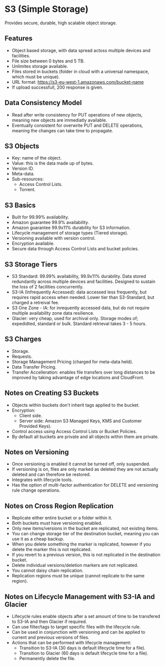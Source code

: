# S3 (Simple Storage)
Provides secure, durable, high scalable object storage. 
## Features
- Object based storage, with data spread actoss multiple devices and facilities. 
- File size between 0 bytes and 5 TB. 
- Unlimites storage available. 
- Files stored in buckets (folder in cloud with a universal namespace, which must be unique). 
- URL format: https://s3-eu-west-1.amazonaws.com/bucket-name
- If upload successfull, 200 response is given. 
## Data Consistency Model
- Read after write consistency for PUT operations of new objects, meaning new objects are immediatly available. 
- Eventually consistent for overwrite PUT and DELETE operations, meaning the changes can take time to propagate.
## S3 Objects
- Key: name of the object. 
- Value: this is the data made up of bytes. 
- Version ID.
- Meta-data. 
- Sub-resources: 
    - Access Control Lists.
    - Torrent.
## S3 Basics 
- Built for 99.99% availability. 
- Amazon guarantee 99.9% availability. 
- Amazon guarantee 99.9x11% durability for S3 information. 
- Lifecycle management of storage types (Tiered storage).
- Versioning available with version control. 
- Encryption available. 
- Secure data through Access Control Lists and bucket policies. 
## S3 Storage Tiers 
- S3 Standard: 99.99% availability, 99.9x11% durability. Data stored redundantly across multiple devices and facilities. Designed to sustain the loss of 2 facilities concurrently. 
- S3-IA (Infrequently Accessed): data accessed less frequently, but requires rapid access when needed. Lower tier than S3-Standard, but charged a retreival fee. 
- S3 One Zone - IA: for inrequently accessed data, but do not require multiple availability zone data resilience. 
- Glacier: very cheap, used for archival only. Storage modes of; expedidted, standard or bulk. Standard retrieval takes 3 - 5 hours. 
## S3 Charges 
- Storage.
- Requests. 
- Storage Management Pricing (charged for meta-data held). 
- Data Transfer Pricing.
- Transfer Accelleration: enables file transfers over long distances to be improved by taking advantage of edge locations and CloudFront. 
## Notes on Creating S3 Buckets 
- Objects within buckets don't inherit tags applied to the bucket. 
- Encryption: 
    - Client side.
    - Server side: Amazon S3 Managed Keys, KMS and Customer Provided Keys). 
- Control access using Access Control Lists or Bucket Policies. 
- By default all buckets are private and all objects within them are private. 
## Notes on Versioning 
- Once versioning is enabled it cannot be turned off, only suspended. 
- If versioning is on, files are only marked as deleted they are not actually deleted and can therefore be restored. 
- Integrates with lifecycle tools. 
- Has the option of multi-factor authentication for DELETE and versioning rule change operations. 
## Notes on Cross Region Replication
- Replicate either entire bucket or a folder within it. 
- Both buckets must have versioning enabled. 
- Only new items/versions in the bucket are replicated, not existing items. 
- You can change storage tier of the destination bucket, meaning you can use it as a cheap backup. 
- When you delete something the marker is replicated, however if you delete the marker this is not replicated. 
- If you revert to a previous version, this is not replicated in the destination bucket. 
- Delete individual versions/deletion markers are not replicated. 
- You cannot daisy chain replication. 
- Replication regions must be unique (cannot replicate to the same region). 
## Notes on Lifecycle Management with S3-IA and Glacier
- Lifecycle rules enable objects after a set amount of time to be transfered to S3-IA and then Glacier if required. 
- Can use filter/tags to target specific files with the lifecycle rule. 
- Can be used in conjunction with versioning and can be applied to current and previous versions of files. 
- Actions that can be performed with lifecycle management: 
    - Transition to S3-IA (30 days is default lifecycle time for a file).
    - Transition to Glacier (60 days is default lifecycle time for a file). 
    - Permanently delete the file. 